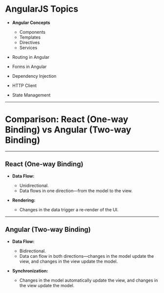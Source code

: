 # AngularJS Topics

- **Angular Concepts**
  - Components
  - Templates
  - Directives
  - Services

- Routing in Angular
- Forms in Angular
- Dependency Injection
- HTTP Client
- State Management

------

# Comparison: React (One-way Binding) vs Angular (Two-way Binding)

---

## React (One-way Binding)

- **Data Flow:**
  - Unidirectional.
  - Data flows in one direction—from the model to the view.

- **Rendering:**
  - Changes in the data trigger a re-render of the UI.

---

## Angular (Two-way Binding)

- **Data Flow:**
  - Bidirectional.
  - Data can flow in both directions—changes in the model update the view, and changes in the view update the model.

- **Synchronization:**
  - Changes in the model automatically update the view, and changes in the view update the model.


